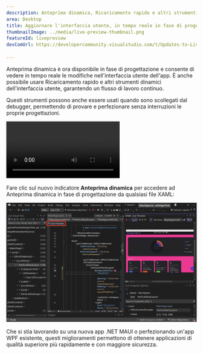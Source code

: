```yaml
---
description: Anteprima dinamica, Ricaricamento rapido e altri strumenti dell'interfaccia utente sono ora disponibili in fase di progettazione.
area: Desktop
title: Aggiornare l'interfaccia utente, in tempo reale in fase di progettazione
thumbnailImage: ../media/live-preview-thumbnail.png
featureId: livepreview
devComUrl: https://developercommunity.visualstudio.com/t/Updates-to-Live-Preview-Hot-Reload-and/10846679

---
```



Anteprima dinamica è ora disponibile in fase di progettazione e consente di vedere in tempo reale le modifiche nell'interfaccia utente dell'app. È anche possibile usare Ricaricamento rapido e altri strumenti dinamici dell'interfaccia utente, garantendo un flusso di lavoro continuo.

Questi strumenti possono anche essere usati quando sono scollegati dal debugger, permettendo di provare e perfezionare senza interruzioni le proprie progettazioni.

![Demo di Anteprima dinamica](../media/live-preview.mp4)

Fare clic sul nuovo indicatore **Anteprima dinamica** per accedere ad Anteprima dinamica in fase di progettazione da qualsiasi file XAML:

![Screenshot di Anteprima dinamica](../media/live-preview.png)

Che si stia lavorando su una nuova app .NET MAUI o perfezionando un'app WPF esistente, questi miglioramenti permettono di ottenere applicazioni di qualità superiore più rapidamente e con maggiore sicurezza.

